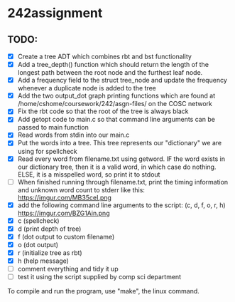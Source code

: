 # 242assignment
## TODO: 
- [x] Create a tree ADT which combines rbt and bst functionality
- [x] Add a tree_depth() function which should return the length of the longest path between the root node and the furthest leaf node.
- [x] Add a frequency field to the struct tree_node and update the frequency whenever a duplicate node is added to the tree
- [x] Add the two output_dot graph printing functions which are found at /home/cshome/coursework/242/asgn-files/ on the COSC network
- [x] Fix the rbt code so that the root of the tree is always black
- [x] Add getopt code to main.c so that command line arguments can be passed to main function
- [x] Read words from stdin into our main.c 
- [x] Put the words into a tree. This tree represents our "dictionary" we are using for spellcheck
- [x] Read every word from filename.txt using getword. IF the word exists in our dictionary tree, then it is a valid word, in which case do nothing. ELSE, it is a misspelled word, so print it to stdout
- [ ] When finished running through filename.txt, print the timing information and unknown word count to stderr like this: https://imgur.com/MB35ceI.png
- [x] add the following command line arguments to the script: (c, d, f, o, r, h) https://imgur.com/BZG1Ain.png
- [x] c (spellcheck)
- [x] d (print depth of tree)
- [x] f (dot output to custom filename)
- [x] o (dot output)
- [x] r (initialize tree as rbt)
- [x] h (help message)
- [ ] comment everything and tidy it up
- [ ] test it using the script supplied by comp sci department

To compile and run the program, use "make", the linux command.
